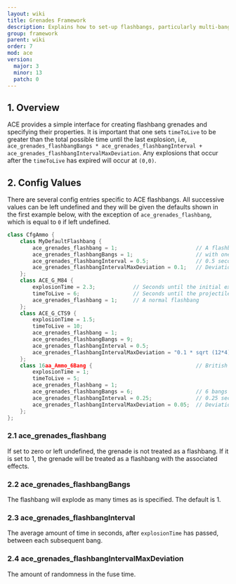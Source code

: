```yaml
---
layout: wiki
title: Grenades Framework
description: Explains how to set-up flashbangs, particularly multi-bangs.
group: framework
parent: wiki
order: 7
mod: ace
version:
  major: 3
  minor: 13
  patch: 0
---
```


## 1. Overview

ACE provides a simple interface for creating flashbang grenades and specifying their properties. It is important that one sets `timeToLive` to be greater than the total possible time until the last explosion, i.e, `ace_grenades_flashbangBangs * ace_grenades_flashbangInterval + ace_grenades_flashbangIntervalMaxDeviation`. Any explosions that occur after the `timeToLive` has expired will occur at `(0,0)`.


## 2. Config Values

There are several config entries specific to ACE flashbangs. All successive values can be left undefined and they will be given the defaults shown in the first example below, with the exception of `ace_grenades_flashbang`, which is equal to `0` if left undefined.

```cpp
class CfgAmmo {
    class MyDefaultFlashbang {
        ace_grenades_flashbang = 1;                         // A flashbang
        ace_grenades_flashbangBangs = 1;                    // with one bang
        ace_grenades_flashbangInterval = 0.5;               // 0.5 seconds between each subsequent bang
        ace_grenades_flashbangIntervalMaxDeviation = 0.1;   // Deviation of up to ± 0.1 seconds on each fuse
    };
    class ACE_G_M84 {
        explosionTime = 2.3;            // Seconds until the initial explosion
        timeToLive = 6;                 // Seconds until the projectile is removed
        ace_grenades_flashbang = 1;     // A normal flashbang
    };
    class ACE_G_CTS9 {
        explosionTime = 1.5;
        timeToLive = 10;
        ace_grenades_flashbang = 1;
        ace_grenades_flashbangBangs = 9;                                        // 9 bangs
        ace_grenades_flashbangInterval = 0.5;                                   // 0.5 seconds between each subsequent bang
        ace_grenades_flashbangIntervalMaxDeviation = "0.1 * sqrt (12*4) / 2";   // Standard deviation of 0.1 seconds on each fuse
    };
    class 16aa_Ammo_6Bang {                                 // British Armed Forces L107A1
        explosionTime = 1;
        timeToLive = 5;
        ace_grenades_flashbang = 1;
        ace_grenades_flashbangBangs = 6;                    // 6 bangs
        ace_grenades_flashbangInterval = 0.25;              // 0.25 seconds between each subsequent bang
        ace_grenades_flashbangIntervalMaxDeviation = 0.05;  // Deviation of up to ± 0.05 seconds on each fuse
    };
};
```

### 2.1 ace_grenades_flashbang

If set to zero or left undefined, the grenade is not treated as a flashbang. If it is set to 1, the grenade will be treated as a flashbang with the associated effects.

### 2.2 ace_grenades_flashbangBangs

The flashbang will explode as many times as is specified. The default is 1.

### 2.3 ace_grenades_flashbangInterval

The average amount of time in seconds, after `explosionTime` has passed, between each subsequent bang.

### 2.4 ace_grenades_flashbangIntervalMaxDeviation

The amount of randomness in the fuse time.
